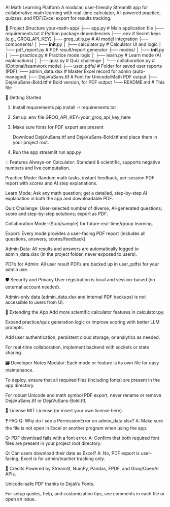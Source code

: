 AI Math Learning Platform
A modular, user-friendly Streamlit app for collaborative math learning with real-time calculator, AI-powered practice, quizzes, and PDF/Excel export for results tracking.

📂 Project Structure
your-math-app/
├── app.py                  # Main application file
├── requirements.txt        # Python package dependencies
├── .env                    # Secret keys (e.g., GROQ_API_KEY)
├── groq_utils.py           # AI model integration
├── components/
│   ├── __init__.py
│   ├── calculator.py       # Calculator UI and logic
│   └── pdf_report.py       # PDF result/report generator
├── modes/
│   ├── __init__.py
│   ├── practice.py         # Practice mode logic
│   ├── learn.py            # Learn mode (AI explanations)
│   ├── quiz.py             # Quiz challenge
│   └── collaboration.py    # (Optional/teamwork mode)
├── user_pdfs/              # Folder for saved user reports (PDF)
├── admin_data.xlsx         # Master Excel record for admin (auto-managed)
├── DejaVuSans.ttf          # Font for Unicode/Math PDF output
├── DejaVuSans-Bold.ttf     # Bold version, for PDF output
└── README.md               # This file


🚀 Getting Started

1) Install requirements
   pip install -r requirements.txt

2) Set up .env file
    GROQ_API_KEY=your_groq_api_key_here

3) Make sure fonts for PDF export are present

     Download DejaVuSans.ttf and DejaVuSans-Bold.ttf and place them in your project root.

4) Run the app
 streamlit run app.py

💡 Features
Always-on Calculator: Standard & scientific, supports negative numbers and live computation.

Practice Mode: Random math tasks, instant feedback, per-session PDF report with scores and AI step explanations.

Learn Mode: Ask any math question; get a detailed, step-by-step AI explanation in both the app and downloadable PDF.

Quiz Challenge: User-selected number of diverse, AI-generated questions; score and step-by-step solutions; export as PDF.

Collaboration Mode: (Stub/sample) for future real-time/group learning.

Export: Every mode provides a user-facing PDF report (includes all questions, answers, scores/feedback).

Admin Data: All results and answers are automatically logged to admin_data.xlsx (in the project folder, never exposed to users).

PDFs for Admin: All user result PDFs are backed up in user_pdfs/ for your admin use.

🛡️ Security and Privacy
User registration is local and session-based (no external account needed).

Admin-only data (admin_data.xlsx and internal PDF backups) is not accessible to users from UI.

🧩 Extending the App
Add more scientific calculator features in calculator.py.

Expand practice/quiz generation logic or improve scoring with better LLM prompts.

Add user authentication, persistent cloud storage, or analytics as needed.

For real-time collaboration, implement backend with sockets or state sharing.

🗃️ Developer Notes
Modular: Each mode or feature is its own file for easy maintenance.

To deploy, ensure that all required files (including fonts) are present in the app directory.

For robust Unicode and math symbol PDF export, never rename or remove DejaVuSans.ttf or DejaVuSans-Bold.ttf.

📜 License
MIT License (or insert your own license here).

❓ FAQ
Q: Why do I see a PermissionError on admin_data.xlsx?
A: Make sure the file is not open in Excel or another program when using the app.

Q: PDF download fails with a font error.
A: Confirm that both required font files are present in your project root directory.

Q: Can users download their data as Excel?
A: No, PDF export is user-facing; Excel is for admin/teacher tracking only.

🤝 Credits
Powered by Streamlit, NumPy, Pandas, FPDF, and Groq/OpenAI APIs.

Unicode-safe PDF thanks to DejaVu Fonts.

For setup guides, help, and customization tips, see comments in each file or open an issue.
